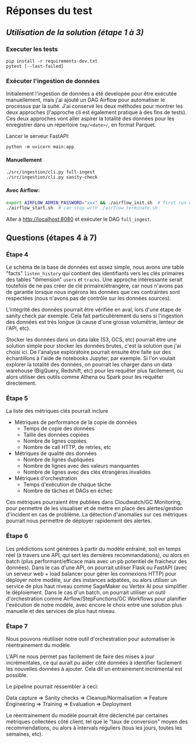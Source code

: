 # Réponses du test

## _Utilisation de la solution (étape 1 à 3)_

### Executer les tests

```
pip install -r requirements-dev.txt
pytest [--last-failed]
```

### Exécuter l'ingestion de données 

Initialement l'ingestion de données a été developée pour être exécutée manuellement, mais j'ai ajouté un DAG Airflow pour automatiser le processus par la suite. J'ai conservé les deux méthodes pour montrer les deux approches (l'approche cli est également pratique à des fins de tests).
Ces deux approches vont aller aspirer la totalité des données pour les enregistrer dans un répertoire `tmp/<date>/`, en format Parquet.

Lancer le serveur FastAPI:

```
python -m uvicorn main:app
```

#### Manuellement

```
./src/ingestion/cli.py full-ingest
./src/ingestion/cli.py sanity-check
```

#### Avec Airflow:

```bash
export AIRFLOW_ADMIN_PASSWORD="xxx" && ./airflow_init.sh  # first run only
./airflow_start.sh  # can stop with ./airflow_terminate.sh
```

Aller à [http://localhost:8080](http://localhost:8080) et exécuter le DAG `full_ingest`.


## Questions (étapes 4 à 7)

### Étape 4

Le schéma de la base de données est assez simple, nous avons une table "facts" `listen_history` qui contient des identifiants vers les clés primaires des tables "dimension" `users` et `tracks`.
Une approche intéressante serait toutefois de ne pas créer de clé primaire/étrangère, car nous n'avons pas de garantie lorsque nous ingérons les données que ces contraintes sont respectées (nous n'avons pas de contrôle sur les données sources). 

L'intégrité des données pourrait être vérifiée en aval, lors d'une étape de sanity check par exemple. Cela fait particulièrement du sens si l'ingestion des données est très longue (à cause d'une grosse volumétrie, lenteur de l'API, etc).

Stocker les données dans un data lake (S3, GCS, etc) pourrait être une solution simple pour stocker les données brutes, c'est la solution que j'ai choisi ici. De l'analyse exploratoire pourrait ensuite être faite sur des échantillons à l'aide de notebooks Jupyter, par exemple. Si l'on voulait explorer la totalité des données, on pourrait les charger dans un data warehouse (BigQuery, Redshift, etc) pour les requêter plus facilement, ou alors utiliser des outils comme Athena ou Spark pour les requêter directement.


### Étape 5

La liste des métriques clés pourrait inclure

 - Métriques de performance de la copie de données
   - Temps de copie des données
   - Taille des données copiées
   - Nombre de lignes copiées
   - Nombre de call HTTP, de retries, etc
 - Métriques de qualité des données
   - Nombre de lignes dupliquées
   - Nombre de lignes avec des valeurs manquantes
   - Nombre de lignes avec des clés étrangères invalides
 - Métriques d'orchestration
   - Temps d'exécution de chaque tâche
   - Nombre de tâches et DAGs en échec

Ces métriques pourraient être publiées dans Cloudwatch/GC Monitoring, pour permettre de les visualiser et de mettre en place des alertes/gestion d'incident en cas de problème.
La détection d'anomalies sur ces métriques pourrait nous permettre de déployer rapidement des alertes.

### Étape 6

Les prédictions sont générées à partir du modèle entrainé, soit en temps réel (à travers une API, qui sert les dernières recommandations), ou alors en batch (plus performant/efficace mais avec un pb potentiel de fraicheur des données). 
Dans le cas d'une API, on pourrait utiliser Flask ou FastAPI (avec un serveur web + load balancer pour gérer les connexions HTTP) pour déployer notre modèle, sur des instances adpatées, ou alors utiliser un service de plus haut niveau comme SageMaker ou Vertex AI pour simplifier le déploiement. 
Dans le cas d'un batch, on pourrait utiliser un outil d'orchestration comme Airflow/StepFunctions/GC Workflows pour planifier l'exécution de notre modèle, avec encore le choix entre une solution plus manuelle et des services de plus haut niveau.

### Étape 7

Nous pouvons réutiliser notre outil d'orchestration pour automatiser le réentrainement du modèle.

L'API ne nous permet pas facilement de faire des mises à jour incrémentales, ce qui aurait pu aider côté données à identifier facilement les nouvelles données à ajouter. Cela dit un entrainement incrémental est possible.

Le pipeline pourrait ressembler à ceci:

Data capture => Sanity checks => Cleanup/Normalisation => Feature Engineering => Training => Evaluation => Deployment

Le réentrainement du modèle pourrait être déclenché par certaines métriques collectées côté client, tel que le "taux de conversion" moyen des recommendations, ou alors à intervals réguliers (tous les jours, toutes les semaines, etc). 